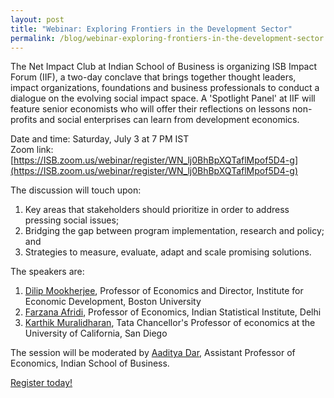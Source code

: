 ```yaml
---
layout: post
title: "Webinar: Exploring Frontiers in the Development Sector"
permalink: /blog/webinar-exploring-frontiers-in-the-development-sector
---
```


The Net Impact Club at Indian School of Business is organizing ISB Impact Forum (IIF), a two-day conclave that brings together thought leaders, impact organizations, foundations and business professionals to conduct a dialogue on the evolving social impact space. A 'Spotlight Panel' at IIF will feature senior economists who will offer their reflections on lessons non-profits and social enterprises can learn from development economics. 

Date and time: Saturday, July 3 at 7 PM IST  
Zoom link: [https://ISB.zoom.us/webinar/register/WN_lj0BhBpXQTaflMpof5D4-g](https://ISB.zoom.us/webinar/register/WN_lj0BhBpXQTaflMpof5D4-g)

The discussion will touch upon:
1. Key areas that stakeholders should prioritize in order to address pressing social issues;
1. Bridging the gap between program implementation, research and policy; and
1. Strategies to measure, evaluate, adapt and scale promising solutions.

The speakers are:
1. [Dilip Mookherjee](http://people.bu.edu/dilipm/), Professor of Economics and Director, Institute for Economic Development, Boston University
1. [Farzana Afridi](http://www.isid.ac.in/~fafridi/), Professor of Economics, Indian Statistical Institute, Delhi
1. [Karthik Muralidharan](http://econweb.ucsd.edu/~kamurali/), Tata Chancellor's Professor of economics at the University of California, San Diego

The session will be moderated by [Aaditya Dar](http://aadityadar.com), Assistant Professor of Economics, Indian School of Business.

[Register today!](https://ISB.zoom.us/webinar/register/WN_lj0BhBpXQTaflMpof5D4-g)